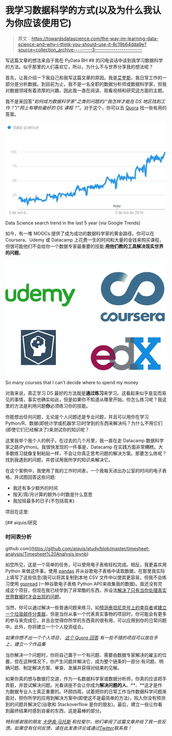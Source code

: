 # 我学习数据科学的方式(以及为什么我认为你应该使用它)

> 原文：<https://towardsdatascience.com/the-way-im-learning-data-science-and-why-i-think-you-should-use-it-8c19b64dda9e?source=collection_archive---------3----------------------->

写这篇文章的想法来自于我在 PyData BH #8 的闪电谈话中谈到我学习数据科学的方法。似乎那里的人们喜欢它，所以，为什么不与世界分享我的想法呢？

首先，让我介绍一下我自己和我写这篇文章的原因。我是[艾奎斯](https://www.linkedin.com/in/aiquis/)，我日常工作的一部分是分析数据。到目前为止，我不是一名全职的数据分析师或数据科学家，但我对数据领域有着浓厚的兴趣，因此我一直在阅读、观看视频和研究这方面的主题。

我不是来回答“*如何成为数据科学家”之类的问题的/“我怎样才能在 DS 地区找到工作？”/“网上有哪些最好的 DS 课程？*”。对于这个，你可以去 [Quora](https://www.quora.com/topic/Data-Science) 找一些有用的答案。

![](img/e05cae0f8bc6a5e1a5c68fc6321c1577.png)

Data Science search trend in the last 5 year (via Google Trends)

如今，有一堆 MOOCs 提供了成为成功的数据科学家的黄金路径。你可以在 Coursera、Udemy 或 Datacamp 上花费一生的时间和大量的金钱来购买课程，但很可能他们不会给你一个数据专家最重要的技能:**用他们教的工具解决现实世界的问题**。

![](img/5d843680a597f7b40451be67ed7f2e67.png)

So many courses that I can’t decide where to spend my money

对我来说，真正学习 DS 最好的方法就是**通过练习**来学习。这看起来似乎是显而易见的事情，事实也确实如此，但是如果你不知道从哪里开始，你怎么练习呢？我这里的方法是利用问题**你**必须练习你的技能。

你能想出任何问题，无论是个人问题还是专业问题，并且可以用你在学习 Python/R、数据(即统计学或机器学习)时学到的东西来解决吗？为什么不用它们(即使它们已经解决了)来测试你的知识呢？

这里我举个我个人的例子。在过去的几个月里，我一直在走 Datacamp 数据科学家之路(Python)。我很快发现的一件事是，Datacamp 在实践方面非常糟糕。大多数练习就像复制粘贴一样，不会让你真正思考问题的解决方案。那要怎么练呢？找到我遇到的问题，并尝试用我所学的知识来解决它。

在这个案例中，我使用了我的工作时间表，一个我每天进出办公室的时间的电子表格，并试图回答这些问题:

*   我还有多少额外的时间
*   按天/周/月计算的额外小时数是什么意思
*   我加班最多的日子(不包括周末)

项目在这里:

[](https://github.com/aiquis/study/blob/master/timesheet-analysis/Timesheet%20Analysis.ipynb) [## aiquis/研究

### 时间表分析

github.com](https://github.com/aiquis/study/blob/master/timesheet-analysis/Timesheet%20Analysis.ipynb) 

如您所见，这是一个简单的任务，可以使用电子表格轻松完成。相反，我更喜欢用 Python 来做这件事，使用 [pandas](http://pandas.pydata.org/) 并从谷歌电子表格中读取数据，在那里我实际上填写了这些信息(我可以将其复制到本地 CSV 文件中以使其更容易，但我不会练习使用 [gspread](https://github.com/burnash/gspread) (一种谷歌电子表格 Python API)来收集我的数据)。我还没有完成这个项目，但现在我已经学到了非常酷的东西，并设法[解决了只有当你处理真实世界数据时才会出现的问题](https://stackoverflow.com/questions/45824585/converting-pandas-object-to-timedelta-results-in-nat)。

当然，你可以通过解决一些普通问题来练习，如[预测泰坦尼克号上的幸存者](https://www.kaggle.com/c/titanic)或[建立一个垃圾邮件分类器](https://hackernoon.com/how-to-build-a-simple-spam-detecting-machine-learning-classifier-4471fe6b816e)，但是当你从事一个代表真实事物的项目时，你可能会有更多的参与来完成它，并且会觉得你所学的东西真的很有用，可以应用到你的日常问题中。此外，你将建立一个个人投资组合。

*如果你想不出一个个人项目，* [*这个 Quora 回答*](https://www.quora.com/Im-self-taught-in-data-science-via-MOOC-material-equivalent-to-a-data-science-bootcamp-curriculum-What-can-I-do-next-to-get-a-job-in-the-field/answer/Swarathesh-Addanki) *有一些不错的项目可以放在手上，建立一个作品集*

当你解决一个问题时，你将自己置于一个有问题、需要由数据专家解决的雇主的位置，但在这种情况下，你产生问题并解决它，成为整个链条的一部分:有问题、明确问题、制定解决方案、审查、发展并获得对结果的见解。

如果你真的想与数据打交道，作为一名数据科学家或数据分析师，你真的应该把手弄脏，并尝试解决问题。光看讲座不会让你成为**解决问题的人**、**、**这才是作为数据专业人士真正重要的。环顾四周，试着把你的日常工作当作数据科学问题来面对，把你所学的应用到解决方案中(即使这不是最简单的方法)，陷入你没有预测到的问题并解决它(谷歌和 Stackoverflow 是你的朋友)。最后，建立一些让你看到最终结果时感到自豪的东西，这是最棒的部分。

*特别感谢我的朋友* [*卡伊奥·马托斯*](https://medium.com/u/a652c37b7a7a?source=post_page-----8c19b64dda9e--------------------------------) *和拉斐尔，他们审阅了这篇文章并给了我一些反馈。如果您有任何反馈，请在此发表评论或通过*[*Twitter*](https://twitter.com/aiquis)*联系我！*